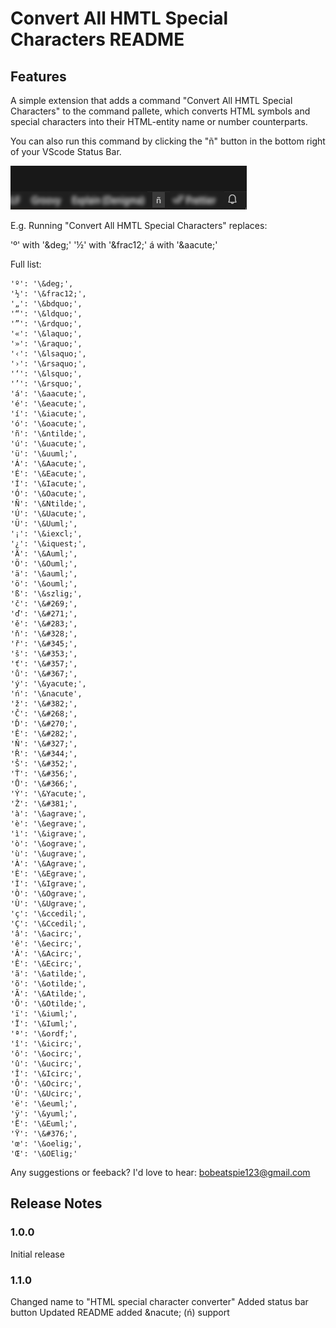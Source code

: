 # Convert All HMTL Special Characters README


## Features

A simple extension that adds a command "Convert All HMTL Special Characters" to the command pallete, which converts HTML symbols and special characters into their HTML-entity name or number counterparts. 

You can also run this command by clicking the "&ntilde;" button in the bottom right of your VScode Status Bar.

![A tilde-n button in the bottom right of the VScode status bar](https://raw.githubusercontent.com/bobeatspie/htmlcharacterconverter/main/image.png)

E.g. Running "Convert All HMTL Special Characters" replaces: 

'º' with  '\&deg;'
'½' with '\&frac12;'
á with '\&aacute;'


Full list:

    'º': '\&deg;',
	'½': '\&frac12;',
	'„': '\&bdquo;',
	'“': '\&ldquo;',
	'”': '\&rdquo;',
	'«': '\&laquo;',
	'»': '\&raquo;',
	'‹': '\&lsaquo;',
	'›': '\&rsaquo;',
	'‘': '\&lsquo;',
	'’': '\&rsquo;',
	'á': '\&aacute;',
	'é': '\&eacute;',
	'í': '\&iacute;',
	'ó': '\&oacute;',
	'ñ': '\&ntilde;',
	'ú': '\&uacute;',
	'ü': '\&uuml;',
	'Á': '\&Aacute;',
	'É': '\&Eacute;',
	'Í': '\&Iacute;',
	'Ó': '\&Oacute;',
	'Ñ': '\&Ntilde;',
	'Ú': '\&Uacute;',
	'Ü': '\&Uuml;',
	'¡': '\&iexcl;',
	'¿': '\&iquest;',
	'Ä': '\&Auml;',
	'Ö': '\&Ouml;',
	'ä': '\&auml;',
	'ö': '\&ouml;',
	'ß': '\&szlig;',
	'č': '\&#269;',
	'ď': '\&#271;',
	'ě': '\&#283;',
	'ň': '\&#328;',
	'ř': '\&#345;',
	'š': '\&#353;',
	'ť': '\&#357;',
	'ů': '\&#367;',
	'ý': '\&yacute;',
    'ń': '\&nacute',
	'ž': '\&#382;',
	'Č': '\&#268;',
	'Ď': '\&#270;',
	'Ě': '\&#282;',
	'Ň': '\&#327;',
	'Ř': '\&#344;',
	'Š': '\&#352;',
	'Ť': '\&#356;',
	'Ů': '\&#366;',
	'Ý': '\&Yacute;',
	'Ž': '\&#381;',
	'à': '\&agrave;',
	'è': '\&egrave;',
	'ì': '\&igrave;',
	'ò': '\&ograve;',
	'ù': '\&ugrave;',
	'À': '\&Agrave;',
	'È': '\&Egrave;',
	'Ì': '\&Igrave;',
	'Ò': '\&Ograve;',
	'Ù': '\&Ugrave;',
	'ç': '\&ccedil;',
	'Ç': '\&Ccedil;',
	'â': '\&acirc;',
	'ê': '\&ecirc;',
	'Â': '\&Acirc;',
	'Ê': '\&Ecirc;',
	'ã': '\&atilde;',
	'õ': '\&otilde;',
	'Ã': '\&Atilde;',
	'Õ': '\&Otilde;',
	'ï': '\&iuml;',
	'Ï': '\&Iuml;',
	'ª': '\&ordf;',
	'î': '\&icirc;',
	'ô': '\&ocirc;',
	'û': '\&ucirc;',
	'Î': '\&Icirc;',
	'Ô': '\&Ocirc;',
	'Û': '\&Ucirc;',
	'ë': '\&euml;',
	'ÿ': '\&yuml;',
	'Ë': '\&Euml;',
	'Ÿ': '\&#376;',
	'œ': '\&oelig;',
	'Œ': '\&OElig;'


Any suggestions or feeback? I'd love to hear: bobeatspie123@gmail.com

## Release Notes


### 1.0.0

Initial release

### 1.1.0

Changed name to "HTML special character converter"
Added status bar button
Updated README
added \&nacute; (&nacute;) support

